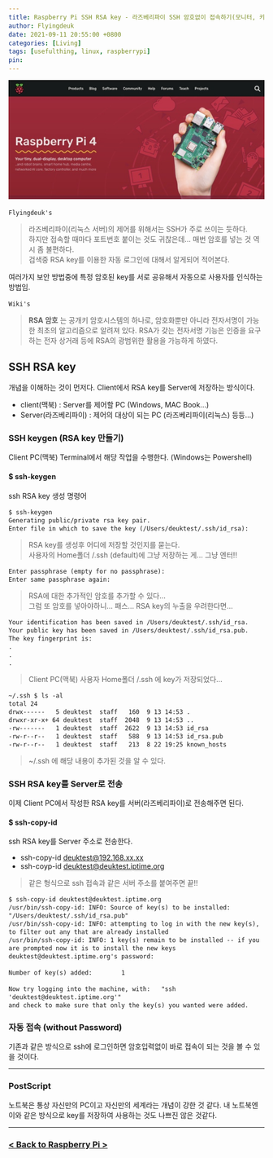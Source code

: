 ```yaml
---
title: Raspberry Pi SSH RSA key - 라즈베리파이 SSH 암호없이 접속하기(모니터, 키보드 없이)
author: Flyingdeuk
date: 2021-09-11 20:55:00 +0800
categories: [Living]
tags: [usefulthing, linux, raspberrypi]
pin:
---
```


![pi](/img/living/pi/pi.jpg)

`Flyingdeuk's`
> 라즈베리파이(리눅스 서버)의 제어를 위해서는 SSH가 주로 쓰이는 듯하다. <br>
하지만 접속할 때마다 포트번호 붙이는 것도 귀찮은데... 매번 암호를 넣는 것 역시 좀 불편하다. <br>
검색중 RSA key를 이용한 자동 로그인에 대해서 알게되어 적어본다.

여러가지 보안 방법중에 특정 암호된 key를 서로 공유해서 자동으로 사용자를 인식하는 방법임.

`Wiki's`
> **RSA 암호** 는 공개키 암호시스템의 하나로, 암호화뿐만 아니라 전자서명이 가능한 최초의 알고리즘으로 알려져 있다. RSA가 갖는 전자서명 기능은 인증을 요구하는 전자 상거래 등에 RSA의 광범위한 활용을 가능하게 하였다.

## SSH RSA key
개념을 이해하는 것이 먼저다. Client에서 RSA key를 Server에 저장하는 방식이다.
- client(맥북) : Server를 제어할 PC (Windows, MAC Book...)
- Server(라즈베리파이) : 제어의 대상이 되는 PC (라즈베리파이(리눅스) 등등...)

### SSH keygen (RSA key 만들기)
Client PC(맥북) Terminal에서 해당 작업을 수행한다. (Windows는 Powershell)

#### $ ssh-keygen
ssh RSA key 생성 명령어

```
$ ssh-keygen                                
Generating public/private rsa key pair.
Enter file in which to save the key (/Users/deuktest/.ssh/id_rsa):
```
>RSA key를 생성후 어디에 저장할 것인지를 묻는다. <br>
사용자의 Home폴더 /.ssh (default)에 그냥 저장하는 게... 그냥 엔터!!

```
Enter passphrase (empty for no passphrase):
Enter same passphrase again:
```
>RSA에 대한 추가적인 암호를 추가할 수 있다...<br>
그럼 또 암호를 넣아야하니... 패스... RSA key의 누출을 우려한다면...

```
Your identification has been saved in /Users/deuktest/.ssh/id_rsa.
Your public key has been saved in /Users/deuktest/.ssh/id_rsa.pub.
The key fingerprint is:
.
.
.
```
>Client PC(맥북) 사용자 Home폴더 /.ssh 에 key가 저장되었다...

```
~/.ssh $ ls -al                                    
total 24
drwx------   5 deuktest  staff   160  9 13 14:53 .
drwxr-xr-x+ 64 deuktest  staff  2048  9 13 14:53 ..
-rw-------   1 deuktest  staff  2622  9 13 14:53 id_rsa
-rw-r--r--   1 deuktest  staff   588  9 13 14:53 id_rsa.pub
-rw-r--r--   1 deuktest  staff   213  8 22 19:25 known_hosts
```
>~/.ssh 에 해당 내용이 추가된 것을 알 수 있다.


### SSH RSA key를 Server로 전송
이제 Client PC에서 작성한 RSA key를 서버(라즈베리파이)로 전송해주면 된다.

#### $ ssh-copy-id
ssh RSA key를 Server 주소로 전송한다.
- ssh-copy-id deuktest@192.168.xx.xx
- ssh-coyp-id  deuktest@deuktest.iptime.org
>같은 형식으로 ssh 접속과 같은 서버 주소를 붙여주면 끝!!

```
$ ssh-copy-id deuktest@deuktest.iptime.org
/usr/bin/ssh-copy-id: INFO: Source of key(s) to be installed: "/Users/deuktest/.ssh/id_rsa.pub"
/usr/bin/ssh-copy-id: INFO: attempting to log in with the new key(s), to filter out any that are already installed
/usr/bin/ssh-copy-id: INFO: 1 key(s) remain to be installed -- if you are prompted now it is to install the new keys
deuktest@deuktest.iptime.org's password:

Number of key(s) added:        1

Now try logging into the machine, with:   "ssh 'deuktest@deuktest.iptime.org'"
and check to make sure that only the key(s) you wanted were added.
```

### 자동 접속 (without Password)

기존과 같은 방식으로 ssh에 로그인하면 암호입력없이 바로 접속이 되는 것을 볼 수 있을 것이다.

-------

### PostScript
노트북은 통상 자신만의 PC이고 자신만의 세계라는 개념이 강한 것 같다. 내 노트북엔 이와 같은 방식으로 key를 저장하여 사용하는 것도 나쁘진 않은 것같다.


-----------

### [< Back to Raspberry Pi >](/posts/RaspberryPi/)
